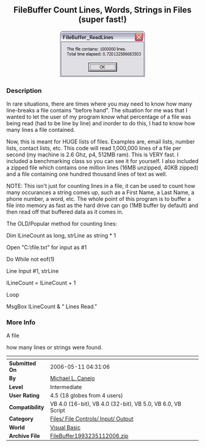 ﻿<div align="center">

## FileBuffer Count Lines, Words, Strings in Files \(super fast\!\)

<img src="PIC200651144731255.JPG">
</div>

### Description

In rare situations, there are times where you may need to know how many line-breaks a file contains "before hand". The situation for me was that I wanted to let the user of my program know what percentage of a file was being read (had to be line by line) and inorder to do this, I had to know how many lines a file contained.

Now, this is meant for HUGE lists of files. Examples are, email lists, number lists, contact lists, etc. This code will read 1,000,000 lines of a file per second (my machine is 2.6 Ghz, p4, 512MB ram). This is VERY fast. I included a benchmarking class so you can see it for yourself. I also included a zipped file which contains one million lines (16MB unzipped, 40KB zipped) and a file containing one hundred thousand lines of text as well.

NOTE: This isn't just for counting lines in a file, it can be used to count how many occurances a string comes up, such as a First Name, a Last Name, a phone number, a word, etc. The whole point of this program is to buffer a file into memory as fast as the hard drive can go (1MB buffer by default) and then read off that buffered data as it comes in.

The OLD/Popular method for counting lines:

Dim lLineCount as long, strLine as string * 1

Open "C:\file.txt" for input as #1

Do While not eof(1)

Line Input #1, strLine

lLineCount = lLineCount + 1

Loop

MsgBox lLineCount &amp; " Lines Read."
 
### More Info
 
A file

how many lines or strings were found.


<span>             |<span>
---                |---
**Submitted On**   |2006-05-11 04:31:06
**By**             |[Michael L\. Canejo](https://github.com/Planet-Source-Code/PSCIndex/blob/master/ByAuthor/michael-l-canejo.md)
**Level**          |Intermediate
**User Rating**    |4.5 (18 globes from 4 users)
**Compatibility**  |VB 4\.0 \(16\-bit\), VB 4\.0 \(32\-bit\), VB 5\.0, VB 6\.0, VB Script
**Category**       |[Files/ File Controls/ Input/ Output](https://github.com/Planet-Source-Code/PSCIndex/blob/master/ByCategory/files-file-controls-input-output__1-3.md)
**World**          |[Visual Basic](https://github.com/Planet-Source-Code/PSCIndex/blob/master/ByWorld/visual-basic.md)
**Archive File**   |[FileBuffer1993235112006\.zip](https://github.com/Planet-Source-Code/michael-l-canejo-filebuffer-count-lines-words-strings-in-files-super-fast__1-65292/archive/master.zip)








